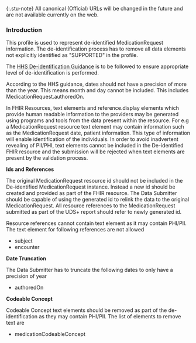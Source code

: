 {:.stu-note}
All canonical (Official) URLs will be changed in the future and are not available currently on the web.

### Introduction

This profile is used to represent de-identified MedicationRequest information. The de-identification process has to remove all data elements not explicitly identified as "SUPPORTED" in the profile. 

The [HHS De-identification Guidance](https://www.hhs.gov/sites/default/files/ocr/privacy/hipaa/understanding/coveredentities/De-identification/hhs_deid_guidance.pdf) is to be followed to ensure appropriate level of de-identification is performed.

According to the HHS guidance, dates should not have a precision of more than the year. This means month and day cannot be included. This includes MedicationRequest.authoredOn.

In FHIR Resources, text elements and reference.display elements which provide human readable information to the providers may be generated using programs and tools from the data present within the resource. For e.g a MedicationRequest resource text element may contain information such as the MedicationRequest date, patient information. This type of information will enable identification of the individuals. In order to avoid inadvertent revealing of PII/PHI, text elements cannot be included in the De-identified FHIR resource and the submission will be rejected when text elements are present by the validation process.  

**Ids and References**

The original MedicationRequest resource id should not be included in the De-identified MedicationRequest instance. Instead a new id should be created and provided as part of the FHIR resource. The Data Submitter should be capable of using the generated id to relink the data to the original MedicationRequest. All resource references to the MedicationRequest submitted as part of the UDS+ report should refer to newly generated id.

Resource references cannot contain text element as it may contain PHI/PII. The text element for following references are not allowed

* subject
* encounter


**Date Truncation** 

The Data Submitter has to truncate the following dates to only have a precision of year

* authoredOn 

**Codeable Concept**

Codeable Concept text elements should be removed as part of the de-identification as they may contain PHI/PII. The list of elements to remove text are 

* medicationCodeableConcept


